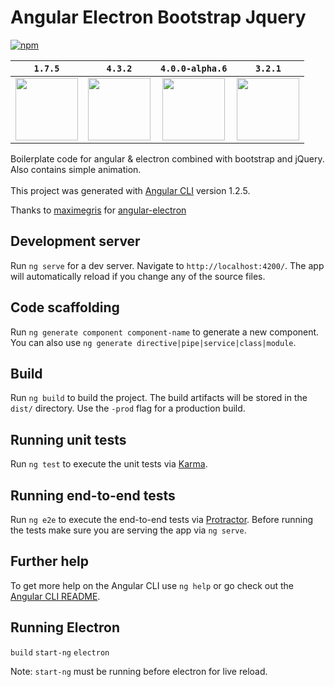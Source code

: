 # Angular Electron Bootstrap Jquery

[![npm][npm-badge]][npm-badge-url]

<table>
<thead>
<th>
<code>1.7.5</code>
</th>
<th>
<code>4.3.2</code>
</th>
<th align="center">
<code>4.0.0-alpha.6</code>
</th>
<th>
<code>3.2.1</code>
</th>
</thead>
<tbody>
<tr align="center">
<td>
<a href="https://electron.atom.io/">
<img src="https://camo.githubusercontent.com/79904b8ba0d1bce43022bbd5710f0ea1db33f54f/68747470733a2f2f7261776769742e636f6d2f73696e647265736f726875732f617765736f6d652d656c656374726f6e2f6d61737465722f656c656374726f6e2d6c6f676f2e737667" width="100" height="100">
</a>
</td>
<td>
<a href="https://angular.io/">
<img src="https://angular.io/assets/images/logos/angular/angular.svg" width="100" height="100">
</a>
</td>
<td>
<a href="https://v4-alpha.getbootstrap.com">
<img src="https://upload.wikimedia.org/wikipedia/commons/e/ea/Boostrap_logo.svg" width="100" height="100">
</a>
</td>
<td>
<a href="https://jquery.com/">
<img src="http://www.ics.hawaii.edu/wp-content/uploads/2013/08/jquerylogo320.png" width="100" height="100">
</a>
</td>
</tr>
</tbody>
</table>

Boilerplate code for angular & electron combined with bootstrap and jQuery. Also contains simple animation.
<br>
<br>
This project was generated with [Angular CLI](https://github.com/angular/angular-cli) version 1.2.5.

Thanks to <a href="https://github.com/maximegris">maximegris</a> for <a href="https://github.com/maximegris/angular-electron">angular-electron</a>

## Development server

Run `ng serve` for a dev server. Navigate to `http://localhost:4200/`. The app will automatically reload if you change any of the source files.

## Code scaffolding

Run `ng generate component component-name` to generate a new component. You can also use `ng generate directive|pipe|service|class|module`.

## Build

Run `ng build` to build the project. The build artifacts will be stored in the `dist/` directory. Use the `-prod` flag for a production build.

## Running unit tests

Run `ng test` to execute the unit tests via [Karma](https://karma-runner.github.io).

## Running end-to-end tests

Run `ng e2e` to execute the end-to-end tests via [Protractor](http://www.protractortest.org/).
Before running the tests make sure you are serving the app via `ng serve`.

## Further help

To get more help on the Angular CLI use `ng help` or go check out the [Angular CLI README](https://github.com/angular/angular-cli/blob/master/README.md).

## Running Electron
`build`
`start-ng`
`electron`

Note: `start-ng` must be running before electron for live reload.


[npm-badge]: https://img.shields.io/npm/v/@angular/cli.svg
[npm-badge-url]: https://www.npmjs.com/package/@angular/cli

